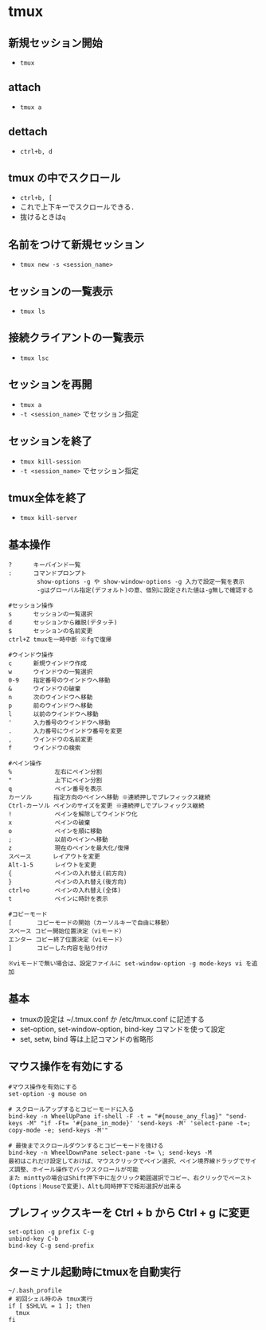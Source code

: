 # tmux

## 新規セッション開始
- `tmux`

## attach
- `tmux a`

## dettach
- `ctrl+b, d`

## tmux の中でスクロール
- `ctrl+b, [`
- これで上下キーでスクロールできる．
- 抜けるときは`q`

## 名前をつけて新規セッション
- `tmux new -s <session_name>`

## セッションの一覧表示
- `tmux ls`

## 接続クライアントの一覧表示
- `tmux lsc`

## セッションを再開
- `tmux a`
- `-t <session_name>` でセッション指定

## セッションを終了
- `tmux kill-session`
- `-t <session_name>` でセッション指定

## tmux全体を終了
- `tmux kill-server`

## 基本操作
```
?      キーバインド一覧
:      コマンドプロンプト
        show-options -g や show-window-options -g 入力で設定一覧を表示
        -gはグローバル指定(デフォルト)の意、個別に設定された値は-g無しで確認する

#セッション操作
s      セッションの一覧選択
d      セッションから離脱(デタッチ)
$      セッションの名前変更
ctrl+Z tmuxを一時中断 ※fgで復帰

#ウインドウ操作
c      新規ウインドウ作成
w      ウインドウの一覧選択
0-9    指定番号のウインドウへ移動
&      ウインドウの破棄
n      次のウインドウへ移動
p      前のウインドウへ移動
l      以前のウインドウへ移動
'      入力番号のウインドウへ移動
.      入力番号にウインドウ番号を変更
,      ウインドウの名前変更
f      ウインドウの検索

#ペイン操作
%            左右にペイン分割
"            上下にペイン分割
q            ペイン番号を表示
カーソル      指定方向のペインへ移動 ※連続押しでプレフィックス継続
Ctrl-カーソル ペインのサイズを変更 ※連続押しでプレフィックス継続
!            ペインを解除してウインドウ化
x            ペインの破棄
o            ペインを順に移動
;            以前のペインへ移動
z            現在のペインを最大化/復帰
スペース      レイアウトを変更
Alt-1-5      レイウトを変更
{            ペインの入れ替え(前方向)
}            ペインの入れ替え(後方向)
ctrl+o       ペインの入れ替え(全体)
t            ペインに時計を表示

#コピーモード
[       コピーモードの開始（カーソルキーで自由に移動）
スペース コピー開始位置決定（viモード）
エンター コピー終了位置決定（viモード）
]       コピーした内容を貼り付け

※viモードで無い場合は、設定ファイルに set-window-option -g mode-keys vi を追加
```

## 基本
- tmuxの設定は ~/.tmux.conf か /etc/tmux.conf に記述する
- set-option, set-window-option, bind-key コマンドを使って設定
- set, setw, bind 等は上記コマンドの省略形

## マウス操作を有効にする
```
#マウス操作を有効にする
set-option -g mouse on

# スクロールアップするとコピーモードに入る
bind-key -n WheelUpPane if-shell -F -t = "#{mouse_any_flag}" "send-keys -M" "if -Ft= '#{pane_in_mode}' 'send-keys -M' 'select-pane -t=; copy-mode -e; send-keys -M'"

# 最後までスクロールダウンするとコピーモードを抜ける
bind-key -n WheelDownPane select-pane -t= \; send-keys -M
最初はこれだけ設定しておけば、マウスクリックでペイン選択、ペイン境界線ドラッグでサイズ調整、ホイール操作でバックスクロールが可能
また minttyの場合はShift押下中に左クリック範囲選択でコピー、右クリックでペースト(Options｜Mouseで変更)、Altも同時押下で矩形選択が出来る
```

##  プレフィックスキーを Ctrl + b から Ctrl + g に変更
```
set-option -g prefix C-g
unbind-key C-b
bind-key C-g send-prefix
```

## ターミナル起動時にtmuxを自動実行
```
~/.bash_profile
# 初回シェル時のみ tmux実行
if [ $SHLVL = 1 ]; then
  tmux
fi
```